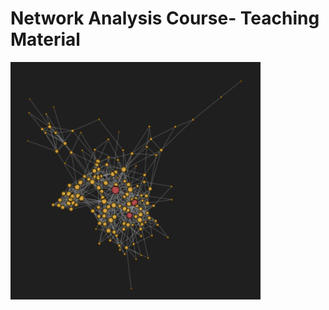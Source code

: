 # Network  Analysis Course- Teaching Material



<img src="ER_model_degrees.png" alt="" width="400">


